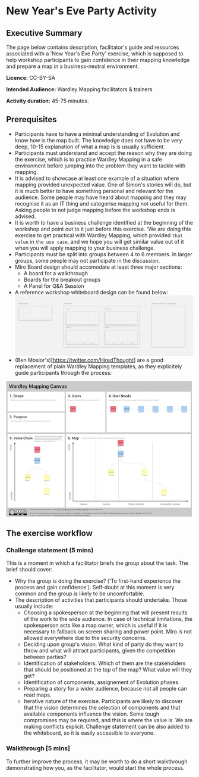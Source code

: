 # New Year's Eve Party Activity

## Executive Summary

The page below contains description, facilitator's guide and resources associated with a 'New Year's Eve Party' exercise, which is supposed to help workshop participants to gain confidence in their mapping knowledge and prepare a map in a business-neutral environment.

**Licence:** CC-BY-SA

**Intended Audience:** Wardley Mapping facilitators & trainers

**Activity duration:** 45-75 minutes. 


## Prerequisites
* Participants have to have a minimal understanding of Evolution and know how is the map built. 
The knowledge does not have to be very deep, 10-15 explanation of what a map is is usually sufficient.
* Participants must understand and accept the reason why they are doing the exercise, 
which is to practice Wardley Mapping in a safe environment before jumping into the problem they want to tackle with mapping.
* It is advised to showcase at least one example of a situation where mapping provided unexpected value. 
One of Simon's stories will do, but it is much better to have something personal and relevant for the audience. 
Some people may have heard about mapping and they may recognise it as an IT thing and categorise mapping not useful for them.
Asking people to not judge mapping before the workshop ends is advised.
* It is worth to have a business challenge identified at the beginning of the workshop and point out to it just before this exercise. 
'We are doing this exercise to get practical with Wardley Mapping, which provided `that value` in `the use case`, 
and we hope you will get similar value out of it when you will apply mapping to your business challenge.
* Participants must be split into groups between 4 to 6 members. In larger groups, some people may not participate in the discussion. 
* Miro Board design should accomodate at least three major sections:
  * A board for a walkthrough
  * Boards for the breakout groups
  * A Panel for Q&A Session
* A reference workshop whiteboard design can be found below:
![Sample Whiteboard Design](resources/NewYearsEveParty/NYEPSambleWhiteboard.jpg?raw=true "Sample Whiteboard")
* (Ben Mosior's)[https://twitter.com/HiredThought] are a good replacement of plain Wardley Mapping templates, as they explicitely guide
participants through the process:


 ![Ben's Template](resources/NewYearsEveParty/bmtemplate.jpg)

## The exercise workflow


### Challenge statement (5 mins)

This is a moment in which a facilitator briefs the group about the task. The brief should cover:
* Why the group is doing the exercise? ('To first-hand experience the process and gain confidence'). Self-doubt at this moment is very common and the group is likely to be uncomfortable.
* The description of activities that participants should undertake. Those usually include:
  * Choosing a spokesperson at the beginning that will present results of the work to the wide audience. In case of technical limitations,
  the spokesperson acts like a map owner, which is useful if it is necessary to fallback on screen sharing and power point. Miro is not allowed 
  everywhere due to the security concerns.
  * Deciding upon group's vision. What kind of party do they want to throw and what will attract participants, given the competition between parties? 
  * Identification of stakeholders. Which of them are the stakeholders that should be positioned at the top of the map? What value will they get?
  * Identification of components, assignement of Evolution phases.
  * Preparing a story for a wider audience, because not all people can read maps.
  * Iterative nature of the exercise. Participants are likely to discover that the vision determines the selection of components and that available components influence the vision. Some tough compromises may be required, and this is where the value is. We are making conflicts explicit.
Challenge statement can be also added to the whiteboard, so it is easily accessible to everyone.

### Walkthrough [5 mins]
To further improve the process, it may be worth to do a short walkthrough demonstrating how you, as the facilitator, would start the whole process. 
